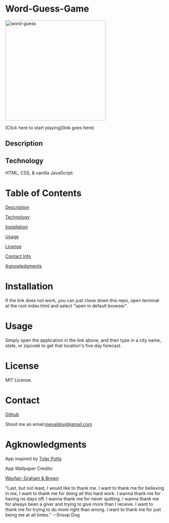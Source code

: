 # Word-Guess-Game

<img width="318" alt="word-guess" src="https://user-images.githubusercontent.com/83307023/141875561-83c8f93a-6c17-4002-9184-c87eb35d403c.png">


[Click here to start playing](link goes here)

## Description

## Technology 
HTML, CSS, & vanilla JavaScript.

# Table of Contents
[Description](https://github.com/mevaldovi/Word-Guess-Game#Description)

[Technology](https://github.com/mevaldovi/Word-Guess-Game#Technology)

[Installation](https://github.com/mevaldovi/Word-Guess-Game#Installation)


[Usage](https://github.com/mevaldovi/Word-Guess-Game#Usage)


[License](https://github.com/mevaldovi/Word-Guess-Game#License)


[Contact Info](https://github.com/mevaldovi/Word-Guess-Game#Contact)


[Agnowledgments](https://github.com/mevaldovi/Word-Guess-Game#Agknowledgments)

# Installation
 
If the link does not work, you can just clone down this repo, open terminal at the root index.html and select "open in default browser".

# Usage
Simply open the application in the link above, and then type in a city name, state, or zipcode to get that location's five day forecast. 
# License
MIT License.
# Contact
[Github](https://github.com/mevaldovi)


Shoot me an email:[mevaldovi@gmail.com](mailto:mevaldovi@gmail.com)
# Agknowledgments

App inspired by [Tyler Potts](https://github.com/TylerPottsDev/weather-react)

App Wallpaper Credits: 

[Wayfair: Graham & Brown](https://www.wayfair.com/Graham-and-Brown--Cloud-9-33-x-20.5-Wallpaper-Roll-51058-L6161-K~GAB2496.html?refid=GX51112292700-GAB2496&device=c&ptid=18283950120&network=g&targetid=pla-18283950120&channel=GooglePLA&ireid=137753768&fdid=1817&gclid=Cj0KCQjw8eOLBhC1ARIsAOzx5cEOjEiDDZKAhddOwXKqkyDg20XSMxsn6da50RQiCOpNh-vJmK4Vnl8aAowYEALw_wcB)

"Last, but not least, I would like to thank me. I want to thank me for believing in me, I want to thank me for doing all this hard work. I wanna thank me for having no days off. I wanna thank me for never quitting. I wanna thank me for always been a giver and trying to give more than I receive. I want to thank me for trying to do more right than wrong. I want to thank me for just being me at all times.” --Snoop Dog
